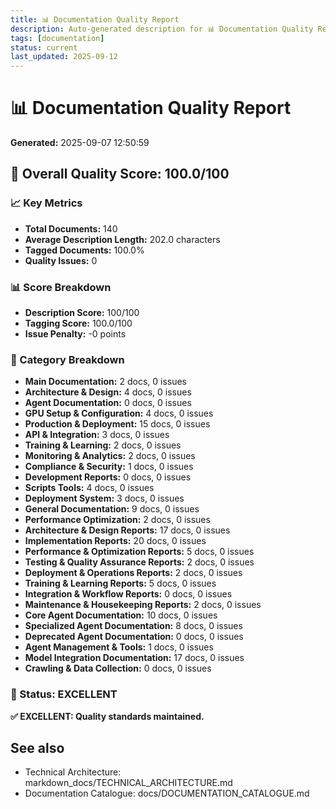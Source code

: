```yaml
---
title: 📊 Documentation Quality Report
description: Auto-generated description for 📊 Documentation Quality Report
tags: [documentation]
status: current
last_updated: 2025-09-12
---
```


# 📊 Documentation Quality Report
**Generated:** 2025-09-07 12:50:59

## 🎯 Overall Quality Score: **100.0/100**

### 📈 Key Metrics
- **Total Documents:** 140
- **Average Description Length:** 202.0 characters
- **Tagged Documents:** 100.0%
- **Quality Issues:** 0

### 📊 Score Breakdown
- **Description Score:** 100/100
- **Tagging Score:** 100.0/100
- **Issue Penalty:** -0 points

### 📂 Category Breakdown
- **Main Documentation:** 2 docs, 0 issues
- **Architecture & Design:** 4 docs, 0 issues
- **Agent Documentation:** 0 docs, 0 issues
- **GPU Setup & Configuration:** 4 docs, 0 issues
- **Production & Deployment:** 15 docs, 0 issues
- **API & Integration:** 3 docs, 0 issues
- **Training & Learning:** 2 docs, 0 issues
- **Monitoring & Analytics:** 2 docs, 0 issues
- **Compliance & Security:** 1 docs, 0 issues
- **Development Reports:** 0 docs, 0 issues
- **Scripts Tools:** 4 docs, 0 issues
- **Deployment System:** 3 docs, 0 issues
- **General Documentation:** 9 docs, 0 issues
- **Performance Optimization:** 2 docs, 0 issues
- **Architecture & Design Reports:** 17 docs, 0 issues
- **Implementation Reports:** 20 docs, 0 issues
- **Performance & Optimization Reports:** 5 docs, 0 issues
- **Testing & Quality Assurance Reports:** 2 docs, 0 issues
- **Deployment & Operations Reports:** 2 docs, 0 issues
- **Training & Learning Reports:** 5 docs, 0 issues
- **Integration & Workflow Reports:** 0 docs, 0 issues
- **Maintenance & Housekeeping Reports:** 2 docs, 0 issues
- **Core Agent Documentation:** 10 docs, 0 issues
- **Specialized Agent Documentation:** 8 docs, 0 issues
- **Deprecated Agent Documentation:** 0 docs, 0 issues
- **Agent Management & Tools:** 1 docs, 0 issues
- **Model Integration Documentation:** 17 docs, 0 issues
- **Crawling & Data Collection:** 0 docs, 0 issues


### 🚨 Status: **EXCELLENT**

**✅ EXCELLENT: Quality standards maintained.**

## See also

- Technical Architecture: markdown_docs/TECHNICAL_ARCHITECTURE.md
- Documentation Catalogue: docs/DOCUMENTATION_CATALOGUE.md

